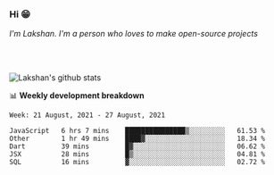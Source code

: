 ### Hi 😁

*I'm Lakshan. I'm a person who loves to make open-source projects*


<br/><br/>

![Lakshan's github stats](https://github-readme-stats.vercel.app/api?username=sandaruwan98&show_icons=true&theme=prussian )<br/>



📊 **Weekly development breakdown**
<!--START_SECTION:waka-->
```text
Week: 21 August, 2021 - 27 August, 2021

JavaScript   6 hrs 7 mins    ███████████████▒░░░░░░░░░   61.53 % 
Other        1 hr 49 mins    ████▓░░░░░░░░░░░░░░░░░░░░   18.34 % 
Dart         39 mins         █▓░░░░░░░░░░░░░░░░░░░░░░░   06.62 % 
JSX          28 mins         █▒░░░░░░░░░░░░░░░░░░░░░░░   04.81 % 
SQL          16 mins         ▓░░░░░░░░░░░░░░░░░░░░░░░░   02.72 % 
```
<!--END_SECTION:waka-->

